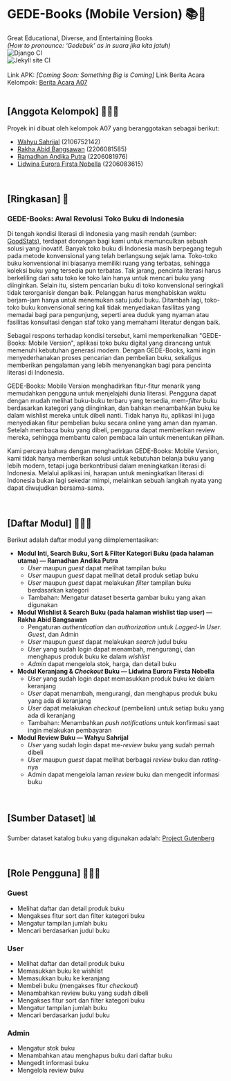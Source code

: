 # GEDE-Books (Mobile Version) 📚🛒
Great Educational, Diverse, and Entertaining Books <br>
*(How to pronounce: ‘Gedebuk’ as in suara jika kita jatuh)*
<br>
![Django CI](https://github.com/gede-books/gede-books/actions/workflows/django.yml/badge.svg?branch=master)<br>
![Jekyll site CI](https://github.com/gede-books/gede-books/workflows/Jekyll%20site%20CI/badge.svg)
<br>
<br>
Link APK: *[Coming Soon: Something Big is Coming]*
Link Berita Acara Kelompok: [Berita Acara A07](https://docs.google.com/spreadsheets/d/1QA7fqTy-8oRHMcHAYpt84YCdCz06KNfn/edit?usp=drive_link&ouid=113055651365555467863&rtpof=true&sd=true)
<br>
<br>

## [Anggota Kelompok] 🧑‍🤝‍🧑
Proyek ini dibuat oleh kelompok A07 yang beranggotakan sebagai berikut:
- [Wahyu Sahrijal](https://github.com/whysyahrizal) (2106752142)
- [Rakha Abid Bangsawan](https://github.com/rakbidb) (2206081585)
- [Ramadhan Andika Putra](https://github.com/adhan-857) (2206081976)
- [Lidwina Eurora Firsta Nobella](https://github.com/divieurora) (2206083615)
<br>

## [Ringkasan] 📄
### GEDE-Books: Awal Revolusi Toko Buku di Indonesia

Di tengah kondisi literasi di Indonesia yang masih rendah (sumber: [GoodStats](https://goodstats.id/article/krisis-literasi-di-indonesia-masih-perlu-ditingkatkan-lagi-j7MHB)), terdapat dorongan bagi kami untuk memunculkan sebuah solusi yang inovatif. Banyak toko buku di Indonesia masih berpegang teguh pada metode konvensional yang telah berlangsung sejak lama. Toko-toko buku konvensional ini biasanya memiliki ruang yang terbatas, sehingga koleksi buku yang tersedia pun terbatas. Tak jarang, pencinta literasi harus berkeliling dari satu toko ke toko lain hanya untuk mencari buku yang diinginkan. Selain itu, sistem pencarian buku di toko konvensional seringkali tidak terorganisir dengan baik. Pelanggan harus menghabiskan waktu berjam-jam hanya untuk menemukan satu judul buku. Ditambah lagi, toko-toko buku konvensional sering kali tidak menyediakan fasilitas yang memadai bagi para pengunjung, seperti area duduk yang nyaman atau fasilitas konsultasi dengan staf toko yang memahami literatur dengan baik.

Sebagai respons terhadap kondisi tersebut, kami memperkenalkan "GEDE-Books: Mobile Version", aplikasi toko buku digital yang dirancang untuk memenuhi kebutuhan generasi modern. Dengan GEDE-Books, kami ingin menyederhanakan proses pencarian dan pembelian buku, sekaligus memberikan pengalaman yang lebih menyenangkan bagi para pencinta literasi di Indonesia.

GEDE-Books: Mobile Version menghadirkan fitur-fitur menarik yang memudahkan pengguna untuk menjelajahi dunia literasi. Pengguna dapat dengan mudah melihat buku-buku terbaru yang tersedia, mem-*filter* buku berdasarkan kategori yang diinginkan, dan bahkan menambahkan buku ke dalam wishlist mereka untuk dibeli nanti. Tidak hanya itu, aplikasi ini juga menyediakan fitur pembelian buku secara online yang aman dan nyaman. Setelah membaca buku yang dibeli, pengguna dapat memberikan review mereka, sehingga membantu calon pembaca lain untuk menentukan pilihan.

Kami percaya bahwa dengan menghadirkan GEDE-Books: Mobile Version, kami tidak hanya memberikan solusi untuk kebutuhan belanja buku yang lebih modern, tetapi juga berkontribusi dalam meningkatkan literasi di Indonesia. Melalui aplikasi ini, harapan untuk meningkatkan literasi di Indonesia bukan lagi sekedar mimpi, melainkan sebuah langkah nyata yang dapat diwujudkan bersama-sama.

<br>

## [Daftar Modul] 🧑🏻‍💻
Berikut adalah daftar modul yang diimplementasikan:
- **Modul Inti, Search Buku, Sort & Filter Kategori Buku (pada halaman utama) — Ramadhan Andika Putra**
    - _User_ maupun _guest_ dapat melihat tampilan buku
    - _User_ maupun _guest_ dapat melihat detail produk setiap buku
    - _User_ maupun _guest_ dapat melakukan _filter_ tampilan buku berdasarkan kategori
    - Tambahan: Mengatur dataset beserta gambar buku yang akan digunakan
- **Modul Wishlist & Search Buku (pada halaman wishlist tiap user) — Rakha Abid Bangsawan**
    - Pengaturan _authentication_ dan _authorization_ untuk _Logged-In User_. _Guest_, dan Admin
    - _User_ maupun _guest_ dapat melakukan _search_ judul buku
    - _User_ yang sudah login dapat menambah, mengurangi, dan menghapus produk buku ke dalam _wishlist_
    - _Admin_ dapat mengelola stok, harga, dan detail buku
- **Modul Keranjang & _Checkout_ Buku — Lidwina Eurora Firsta Nobella**
    - _User_ yang sudah login dapat memasukkan produk buku ke dalam keranjang
    - _User_ dapat menambah, mengurangi, dan menghapus produk buku yang ada di keranjang
    - _User_ dapat melakukan _checkout_ (pembelian) untuk setiap buku yang ada di keranjang
    - Tambahan: Menambahkan _push notifications_ untuk konfirmasi saat ingin melakukan pembayaran
- **Modul Review Buku — Wahyu Sahrijal**
    - _User_ yang sudah login dapat me-_review_ buku yang sudah pernah dibeli
    - _User_ maupun _guest_ dapat melihat berbagai _review_ buku dan _rating_-nya
    - Admin dapat mengelola laman _review_ buku dan mengedit informasi buku
<br>

## [Sumber Dataset] 📊
Sumber dataset katalog buku yang digunakan adalah:
[Project Gutenberg](https://drive.google.com/file/d/17jiAwHx_68zUrolbTl75IoLRFK_JLYrx/view)

<br>

## [Role Pengguna] 🙋🏻‍♀️
### Guest
- Melihat daftar dan detail produk buku
- Mengakses fitur sort dan filter kategori buku
- Mengatur tampilan jumlah buku
- Mencari berdasarkan judul buku

### User
- Melihat daftar dan detail produk buku
- Memasukkan buku ke wishlist
- Memasukkan buku ke keranjang 
- Membeli buku (mengakses fitur _checkout_)
- Menambahkan review buku yang sudah dibeli
- Mengakses fitur sort dan filter kategori buku
- Mengatur tampilan jumlah buku
- Mencari berdasarkan judul buku

### Admin
- Mengatur stok buku
- Menambahkan atau menghapus buku dari daftar buku
- Mengedit informasi buku
- Mengelola review buku